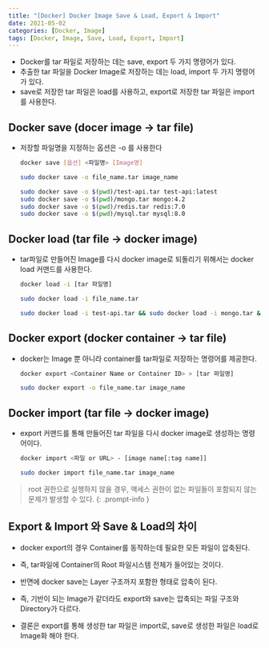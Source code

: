 ```yaml
---
title: "[Docker] Docker Image Save & Load, Export & Import"
date: 2021-05-02
categories: [Docker, Image]
tags: [Docker, Image, Save, Load, Export, Import]
---
```


- Docker를 tar 파일로 저장하는 데는 save, export 두 가지 명령어가 있다.
- 추출한 tar 파일을 Docker Image로 저장하는 데는 load, import 두 가지 명령어가 있다.
- save로 저장한 tar 파일은 load를 사용하고, export로 저장한 tar 파일은 import를 사용한다.

## Docker save (docer image → tar file)

- 저장할 파일명을 지정하는 옵션은 -o 를 사용한다

  ```bash
  docker save [옵션] <파일명> [Image명]
  ```

  ```bash
  sudo docker save -o file_name.tar image_name
  ```

  ```bash
  sudo docker save -o $(pwd)/test-api.tar test-api:latest
  sudo docker save -o $(pwd)/mongo.tar mongo:4.2
  sudo docker save -o $(pwd)/redis.tar redis:7.0
  sudo docker save -o $(pwd)/mysql.tar mysql:8.0
  ```

## Docker load (tar file → docker image)

- tar파일로 만들어진 Image를 다시 docker image로 되돌리기 위해서는 docker load 커맨드를 사용한다.

  ```bash
  docker load -i [tar 파일명]
  ```

  ```bash
  sudo docker load -i file_name.tar
  ```

  ```bash
  sudo docker load -i test-api.tar && sudo docker load -i mongo.tar && sudo docker load -i mysql.tar && sudo docker load -i redis.tar
  ```

## Docker export (docker container → tar file)

- docker는 Image 뿐 아니라 container를 tar파일로 저장하는 명령어를 제공한다.

  ```bash
  docker export <Container Name or Container ID> > [tar 파일명]
  ```

  ```bash
  sudo docker export -o file_name.tar image_name
  ```

## Docker import (tar file → docker image)

- export 커맨드를 통해 만들어진 tar 파일을 다시 docker image로 생성하는 명령어이다.

  ```bash
  docker import <파일 or URL> - [image name[:tag name]]
  ```

  ```bash
  sudo docker import file_name.tar image_name
  ```

> root 권한으로 실행하지 않을 경우, 액세스 권한이 없는 파일들이 포함되지 않는 문제가 발생할 수 있다.
{: .prompt-info }

## Export & Import 와 Save & Load의 차이

- docker export의 경우 Container를 동작하는데 필요한 모든 파일이 압축된다.
- 즉, tar파일에 Container의 Root 파일시스템 전체가 들어있는 것이다.
- 반면에 docker save는 Layer 구조까지 포함한 형태로 압축이 된다.

- 즉, 기반이 되는 Image가 같더라도 export와 save는 압축되는 파일 구조와 Directory가 다르다.
- 결론은 export를 통해 생성한 tar 파일은 import로, save로 생성한 파일은 load로 Image화 해야 한다.